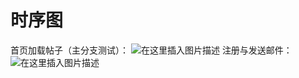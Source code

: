 
# 时序图
首页加载帖子（主分支测试）：
![在这里插入图片描述](https://img-blog.csdnimg.cn/57bba0772b914f96b60d9433524fb61b.png#pic_center)
注册与发送邮件：
![在这里插入图片描述](https://img-blog.csdnimg.cn/eeaad5f45157489db4fc8efcdcbc8b82.png#pic_center)
